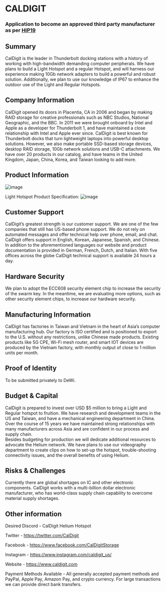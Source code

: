 # CALDIGIT
### Application to become an approved third party manufacturer as per [HIP19](https://github.com/helium/HIP/blob/master/0019-third-party-manufacturers.md)

## Summary

CalDigit is the leader in Thunderbolt docking stations with a history of working with high-bandwidth demanding computer peripherals. We have plans to build a Light Hotspot and a regular Hotspot, and will harness our experience making 10Gb network adapters to build a powerful and robust solution. Additionally, we plan to use our knowledge of IP67 to enhance the outdoor use of the Light and Regular Hotspots.

## Company Information

CalDigit opened its doors in Placentia, CA in 2006 and began by making RAID storage for creative professionals such as NBC Studios, National Geographic, and the BBC. In 2011 we were brought onboard by Intel and Apple as a developer for Thunderbolt 1, and have maintained a close relationship with Intel and Apple ever since. 
CalDigit is best known for Thunderbolt docks that turn lightweight laptops into powerful desktop solutions. However, we also make portable SSD-based storage devices, desktop RAID storage, 10Gb network solutions and USB-C attachments. We have over 20 products in our catalog, and have teams in the United Kingdom, Japan, China, Korea, and Taiwan looking to add more. 

## Product Information

![image](https://github.com/harryli300/Imagefiles/blob/main/light%20hotspot.png)

Light Hotspot Product Specification:
![image](https://github.com/harryli300/Imagefiles/blob/main/Product%20Specifications.png)

## Customer Support

CalDigit’s greatest strength is our customer support. We are one of the few companies that still has US-based phone support. We do not rely on automated messages and offer technical help over phone, email, and chat. 
CalDigit offers support in English, Korean, Japanese, Spanish, and Chinese. In addition to the aforementioned languages our website and product documentation is provided in German, French, Dutch, and Italian.
With five offices across the globe CalDigit technical support is available 24 hours a day.


## Hardware Security

We plan to adopt the ECC608 security element chip to increase the security of the swarm key. In the meantime, we are evaluating more options, such as other security element chips, to increase our hardware security.

## Manufacturing Information

CalDigit has factories in Taiwan and Vietnam in the heart of Asia’s computer manufacturing hub.  Our factory is ISO certified and is positioned to export to the U.S. without any restrictions, unlike Chinese made products. Existing products like 5G CPE, Wi-Fi mesh router, and smart IOT devices are produced by the Vietnam factory, with monthly output of close to 1 million units per month.

## Proof of Identity

To be submitted privately to DeWi.

## Budget & Capital

CalDigit is prepared to invest over USD $5 million  to bring a Light and Regular hotspot to fruition. We have research and development teams in the US and Taiwan, and have a mechanical engineering department in China. Over the course of 15 years we have maintained strong relationships with many manufacturers across Asia and are confident in our process and supply chain.  
Besides budgeting for production we will dedicate additional resources to advocate the Helium network. We have plans to use our videography department to create clips on how to set-up the hotspot, trouble-shooting connectivity issues, and the overall benefits of using Helium.

## Risks & Challenges

Currently there are global shortages on IC and other electronic components. CalDigit works with a multi-billion dollar electronic manufacturer, who has world-class supply chain capability to overcome material supply shortages.

## Other information
Desired Discord - CalDigit Helium Hotspot

Twitter - https://twitter.com/CalDigit

Facebook -  https://www.facebook.com/CalDigitStorage

Instagram - https://www.instagram.com/caldigit_us/

Website - https://www.caldigit.com

Payment Methods Available - All generally accepted payment methods and PayPal, Apple Pay, Amazon Pay, and crypto currency. For large transactions we can provide direct bank transfers.
